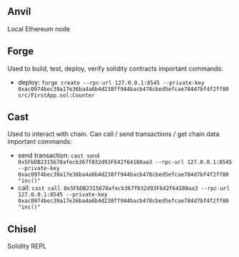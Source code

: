 ## Anvil

Local Ethereum node

## Forge

Used to build, test, deploy, verify solidity contracts important commands:

- deploy: `forge create --rpc-url 127.0.0.1:8545 --private-key 0xac0974bec39a17e36ba4a6b4d238ff944bacb478cbed5efcae784d7bf4f2ff80 src/FirstApp.sol:Counter`

## Cast

Used to interact with chain. Can call / send transactions / get chain data important commands:

- send transaction: `cast send 0x5FbDB2315678afecb367f032d93F642f64180aa3 --rpc-url 127.0.0.1:8545 --private-key 0xac0974bec39a17e36ba4a6b4d238ff944bacb478cbed5efcae784d7bf4f2ff80 "inc()"`
- call: `cast call 0x5FbDB2315678afecb367f032d93F642f64180aa3 --rpc-url 127.0.0.1:8545 --private-key 0xac0974bec39a17e36ba4a6b4d238ff944bacb478cbed5efcae784d7bf4f2ff80 "inc()"`

## Chisel

Solidity REPL
